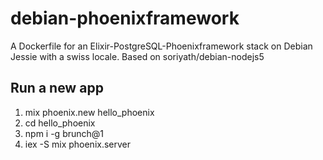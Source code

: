 # debian-phoenixframework
A Dockerfile for an Elixir-PostgreSQL-Phoenixframework stack on Debian Jessie with a swiss locale.
Based on soriyath/debian-nodejs5

## Run a new app
1. mix phoenix.new hello_phoenix
2. cd hello_phoenix
3. npm i -g brunch@1
4. iex -S mix phoenix.server
